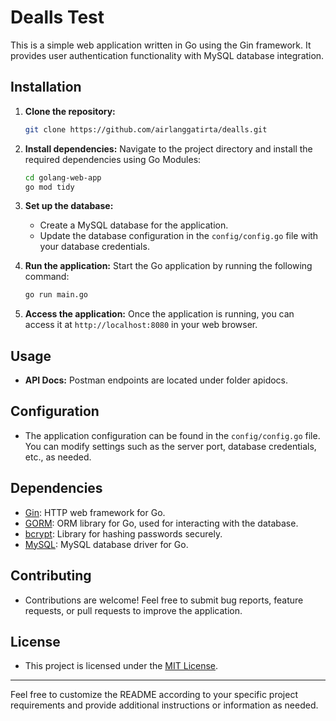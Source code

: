 # Dealls Test

This is a simple web application written in Go using the Gin framework. It provides user authentication functionality with MySQL database integration.

## Installation

1. **Clone the repository:**
   ```bash
   git clone https://github.com/airlanggatirta/dealls.git
   ```

2. **Install dependencies:**
   Navigate to the project directory and install the required dependencies using Go Modules:
   ```bash
   cd golang-web-app
   go mod tidy
   ```

3. **Set up the database:**
   - Create a MySQL database for the application.
   - Update the database configuration in the `config/config.go` file with your database credentials.

4. **Run the application:**
   Start the Go application by running the following command:
   ```bash
   go run main.go
   ```

5. **Access the application:**
   Once the application is running, you can access it at `http://localhost:8080` in your web browser.

## Usage

- **API Docs:**
  Postman endpoints are located under folder apidocs.

## Configuration

- The application configuration can be found in the `config/config.go` file. You can modify settings such as the server port, database credentials, etc., as needed.


## Dependencies

- [Gin](https://github.com/gin-gonic/gin): HTTP web framework for Go.
- [GORM](https://gorm.io/): ORM library for Go, used for interacting with the database.
- [bcrypt](https://pkg.go.dev/golang.org/x/crypto/bcrypt): Library for hashing passwords securely.
- [MySQL](gorm.io/driver/mysql): MySQL database driver for Go.

## Contributing

- Contributions are welcome! Feel free to submit bug reports, feature requests, or pull requests to improve the application.

## License

- This project is licensed under the [MIT License](LICENSE).

---

Feel free to customize the README according to your specific project requirements and provide additional instructions or information as needed.
